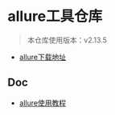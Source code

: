 # allure工具仓库

> 本仓库使用版本：v2.13.5

- [allure下载地址](https://github.com/allure-framework/allure2/releases/)

## Doc

- [allure使用教程](https://docs.qameta.io/allure/)